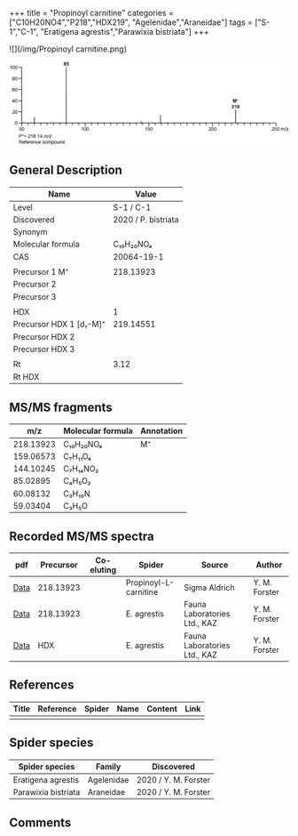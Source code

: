 +++
title = "Propinoyl carnitine"
categories = ["C10H20NO4","P218","HDX219",
"Agelenidae","Araneidae"]
tags = ["S-1","C-1",
"Eratigena agrestis","Parawixia bistriata"]
+++

![](/img/Propinoyl carnitine.png)

![](/img_MSMS/218_Propinoylcarnitine.png)

## General Description

| Name                    | Value               |
|-------------------------|---------------------|
| Level                   | S-1 / C-1           |
| Discovered              | 2020 / P. bistriata |
| Synonym                 |                     |
| Molecular formula       | C₁₀H₂₀NO₄           |
| CAS                     | 20064-19-1          |
|                         |                     |
| Precursor 1  M⁺         | 218.13923           |
| Precursor 2             |                     |
| Precursor 3             |                     |
|                         |                     |
| HDX                     | 1                   |
| Precursor HDX 1 [d₁-M]⁺ | 219.14551           |
| Precursor HDX 2         |                     |
| Precursor HDX 3         |                     |
|                         |                     |
| Rt                      | 3.12                |
| Rt HDX                  |                     |

## MS/MS fragments

| m/z       | Molecular formula | Annotation |
|-----------|-------------------|------------|
| 218.13923 | C₁₀H₂₀NO₄         | M⁺         |
| 159.06573 | C₇H₁₁O₄           |            |
| 144.10245 | C₇H₁₄NO₂          |            |
| 85.02895  | C₄H₅O₂            |            |
| 60.08132  | C₃H₁₀N            |            |
| 59.03404  | C₃H₅O             |            |

## Recorded MS/MS spectra

| pdf                                          | Precursor | Co-eluting | Spider                | Source        | Author        |
|----------------------------------------------|-----------|------------|-----------------------|---------------|---------------|
| [Data](/pdf/218_Propinoylcarnitine_3-12.pdf) | 218.13923 |            | Propinoyl-L-carnitine | Sigma Aldrich | Y. M. Forster |
| [Data](/pdf/E-agrestis/218_Propinoyl-carnitine_Ea.pdf) | 218.13923 |            | E. agrestis | Fauna Laboratories Ltd., KAZ | Y. M. Forster |
| [Data](/pdf/E-agrestis/218_Propinoyl-carnitine_Ea_HDX.pdf) | HDX |            | E. agrestis | Fauna Laboratories Ltd., KAZ | Y. M. Forster |

## References

| Title | Reference | Spider | Name | Content | Link |
|-------|-----------|--------|------|---------|------|
|       |           |        |      |         |      |

## Spider species

| Spider species      | Family     | Discovered           |
|---------------------|------------|----------------------|
| Eratigena agrestis  | Agelenidae | 2020 / Y. M. Forster |
| Parawixia bistriata | Araneidae  | 2020 / Y. M. Forster |

## Comments